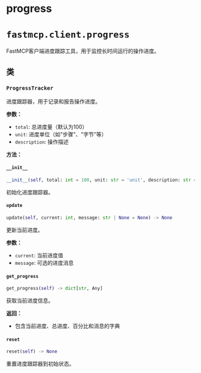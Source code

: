 # progress

# `fastmcp.client.progress`

FastMCP客户端进度跟踪工具，用于监控长时间运行的操作进度。

## 类

### `ProgressTracker`

进度跟踪器，用于记录和报告操作进度。

**参数：**
- `total`: 总进度量（默认为100）
- `unit`: 进度单位（如"步骤"、"字节"等）
- `description`: 操作描述

**方法：**

#### `__init__`

```python
__init__(self, total: int = 100, unit: str = 'unit', description: str = '')
```

初始化进度跟踪器。

#### `update`

```python
update(self, current: int, message: str | None = None) -> None
```

更新当前进度。

**参数：**
- `current`: 当前进度值
- `message`: 可选的进度消息

#### `get_progress`

```python
get_progress(self) -> dict[str, Any]
```

获取当前进度信息。

**返回：**
- 包含当前进度、总进度、百分比和消息的字典

#### `reset`

```python
reset(self) -> None
```

重置进度跟踪器到初始状态。